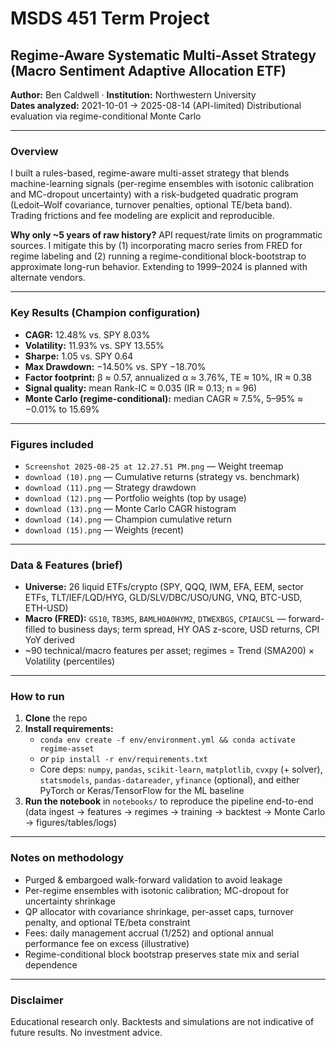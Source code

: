 # MSDS 451 Term Project
## Regime-Aware Systematic Multi-Asset Strategy (Macro Sentiment Adaptive Allocation ETF)

**Author:** Ben Caldwell · **Institution:** Northwestern University  
**Dates analyzed:** 2021-10-01 → 2025-08-14 (API-limited)
Distributional evaluation via regime-conditional Monte Carlo

---

### Overview
I built a rules-based, regime-aware multi-asset strategy that blends machine-learning signals (per-regime ensembles with isotonic calibration and MC-dropout uncertainty) with a risk-budgeted quadratic program (Ledoit–Wolf covariance, turnover penalties, optional TE/beta band). Trading frictions and fee modeling are explicit and reproducible.

**Why only ~5 years of raw history?** API request/rate limits on programmatic sources. I mitigate this by (1) incorporating macro series from FRED for regime labeling and (2) running a regime-conditional block-bootstrap to approximate long-run behavior. Extending to 1999–2024 is planned with alternate vendors.

---

### Key Results (Champion configuration)
- **CAGR:** 12.48% vs. SPY 8.03%  
- **Volatility:** 11.93% vs. SPY 13.55%  
- **Sharpe:** 1.05 vs. SPY 0.64  
- **Max Drawdown:** −14.50% vs. SPY −18.70%  
- **Factor footprint:** β ≈ 0.57, annualized α ≈ 3.76%, TE ≈ 10%, IR ≈ 0.38  
- **Signal quality:** mean Rank-IC ≈ 0.035 (IR ≈ 0.13; n = 96)  
- **Monte Carlo (regime-conditional):** median CAGR ≈ 7.5%, 5–95% ≈ −0.01% to 15.69%

---

### Figures included
- `Screenshot 2025-08-25 at 12.27.51 PM.png` — Weight treemap  
- `download (10).png` — Cumulative returns (strategy vs. benchmark)  
- `download (11).png` — Strategy drawdown  
- `download (12).png` — Portfolio weights (top by usage)  
- `download (13).png` — Monte Carlo CAGR histogram  
- `download (14).png` — Champion cumulative return  
- `download (15).png` — Weights (recent)

---

### Data & Features (brief)
- **Universe:** 26 liquid ETFs/crypto (SPY, QQQ, IWM, EFA, EEM, sector ETFs, TLT/IEF/LQD/HYG, GLD/SLV/DBC/USO/UNG, VNQ, BTC-USD, ETH-USD)  
- **Macro (FRED):** `GS10`, `TB3MS`, `BAMLH0A0HYM2`, `DTWEXBGS`, `CPIAUCSL` — forward-filled to business days; term spread, HY OAS z-score, USD returns, CPI YoY derived  
- ~90 technical/macro features per asset; regimes = Trend (SMA200) × Volatility (percentiles)

---

### How to run
1. **Clone** the repo  
2. **Install requirements:**  
   - `conda env create -f env/environment.yml && conda activate regime-asset`  
   - *or* `pip install -r env/requirements.txt`  
   - Core deps: `numpy`, `pandas`, `scikit-learn`, `matplotlib`, `cvxpy` (+ solver), `statsmodels`, `pandas-datareader`, `yfinance` (optional), and either PyTorch or Keras/TensorFlow for the ML baseline
3. **Run the notebook** in `notebooks/` to reproduce the pipeline end-to-end (data ingest → features → regimes → training → backtest → Monte Carlo → figures/tables/logs)  

---

### Notes on methodology
- Purged & embargoed walk-forward validation to avoid leakage 
- Per-regime ensembles with isotonic calibration; MC-dropout for uncertainty shrinkage  
- QP allocator with covariance shrinkage, per-asset caps, turnover penalty, and optional TE/beta constraint  
- Fees: daily management accrual (1/252) and optional annual performance fee on excess (illustrative)  
- Regime-conditional block bootstrap preserves state mix and serial dependence

---

### Disclaimer
Educational research only. Backtests and simulations are not indicative of future results. No investment advice.

